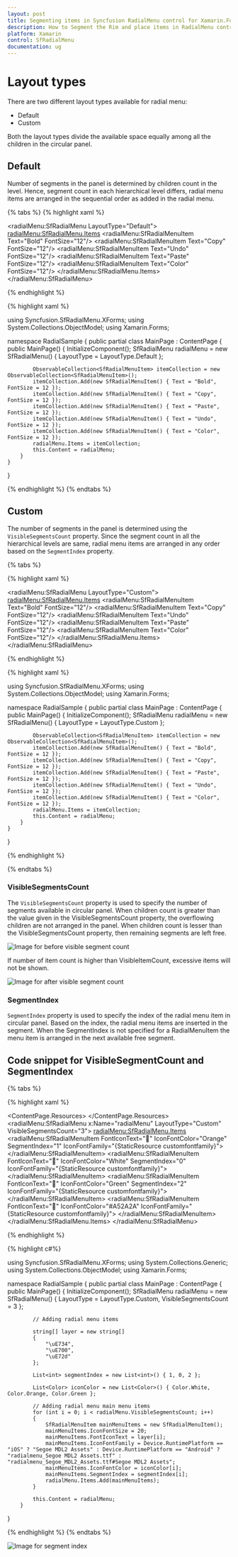 ```yaml
---
layout: post
title: Segmenting items in Syncfusion RadialMenu control for Xamarin.Forms
description: How to Segment the Rim and place items in RadialMenu control in Xamarin.Forms
platform: Xamarin
control: SfRadialMenu
documentation: ug
---
```


# Layout types

There are two different layout types available for radial menu:

* Default
* Custom

Both the layout types divide the available space equally among all the children in the circular panel.

## Default

Number of segments in the panel is determined by children count in the level. Hence, segment count in each hierarchical level differs, radial menu items are arranged in the sequential order as added in the radial menu.

{% tabs %}
{% highlight xaml %}

<?xml version="1.0" encoding="utf-8" ?>
<ContentPage xmlns="http://xamarin.com/schemas/2014/forms"
             xmlns:x="http://schemas.microsoft.com/winfx/2009/xaml"
             xmlns:local="clr-namespace:RadialSample"
             xmlns:radialMenu="clr-namespace:Syncfusion.SfRadialMenu.XForms;assembly=Syncfusion.SfRadialMenu.XForms"
             x:Class="RadialSample.MainPage">
    <radialMenu:SfRadialMenu LayoutType="Default">
        <radialMenu:SfRadialMenu.Items>
            <radialMenu:SfRadialMenuItem Text="Bold" FontSize="12"/>
            <radialMenu:SfRadialMenuItem Text="Copy" FontSize="12"/>
            <radialMenu:SfRadialMenuItem Text="Undo" FontSize="12"/>
            <radialMenu:SfRadialMenuItem Text="Paste" FontSize="12"/>
            <radialMenu:SfRadialMenuItem Text="Color" FontSize="12"/>
        </radialMenu:SfRadialMenu.Items>
    </radialMenu:SfRadialMenu>
</ContentPage>

{% endhighlight %}

{% highlight xaml %}

using Syncfusion.SfRadialMenu.XForms;
using System.Collections.ObjectModel;
using Xamarin.Forms;

namespace RadialSample
{
    public partial class MainPage : ContentPage
    {
        public MainPage()
        {
            InitializeComponent();
            SfRadialMenu radialMenu = new SfRadialMenu()
            {
                LayoutType = LayoutType.Default
            };

            ObservableCollection<SfRadialMenuItem> itemCollection = new ObservableCollection<SfRadialMenuItem>();
            itemCollection.Add(new SfRadialMenuItem() { Text = "Bold", FontSize = 12 });
            itemCollection.Add(new SfRadialMenuItem() { Text = "Copy", FontSize = 12 });
            itemCollection.Add(new SfRadialMenuItem() { Text = "Paste", FontSize = 12 });
            itemCollection.Add(new SfRadialMenuItem() { Text = "Undo", FontSize = 12 });
            itemCollection.Add(new SfRadialMenuItem() { Text = "Color", FontSize = 12 });
            radialMenu.Items = itemCollection;
            this.Content = radialMenu;
        }
    }
}

{% endhighlight %}
{% endtabs %}

## Custom

The number of segments in the panel is determined using the `VisibleSegmentsCount` property. Since the segment count in all the hierarchical levels are same, radial menu items are arranged in any order based on the `SegmentIndex` property.

{% tabs %}

{% highlight xaml %}

<?xml version="1.0" encoding="utf-8" ?>
<ContentPage xmlns="http://xamarin.com/schemas/2014/forms"
             xmlns:x="http://schemas.microsoft.com/winfx/2009/xaml"
             xmlns:local="clr-namespace:RadialSample"
             xmlns:radialMenu="clr-namespace:Syncfusion.SfRadialMenu.XForms;assembly=Syncfusion.SfRadialMenu.XForms"
             x:Class="RadialSample.MainPage">
    <radialMenu:SfRadialMenu LayoutType="Custom">
        <radialMenu:SfRadialMenu.Items>
            <radialMenu:SfRadialMenuItem Text="Bold" FontSize="12"/>
            <radialMenu:SfRadialMenuItem Text="Copy" FontSize="12"/>
            <radialMenu:SfRadialMenuItem Text="Undo" FontSize="12"/>
            <radialMenu:SfRadialMenuItem Text="Paste" FontSize="12"/>
            <radialMenu:SfRadialMenuItem Text="Color" FontSize="12"/>
        </radialMenu:SfRadialMenu.Items>
    </radialMenu:SfRadialMenu>
</ContentPage>

{% endhighlight %}

{% highlight xaml %}

using Syncfusion.SfRadialMenu.XForms;
using System.Collections.ObjectModel;
using Xamarin.Forms;

namespace RadialSample
{
    public partial class MainPage : ContentPage
    {
        public MainPage()
        {
            InitializeComponent();
            SfRadialMenu radialMenu = new SfRadialMenu()
            {
                LayoutType = LayoutType.Custom
            };

            ObservableCollection<SfRadialMenuItem> itemCollection = new ObservableCollection<SfRadialMenuItem>();
            itemCollection.Add(new SfRadialMenuItem() { Text = "Bold", FontSize = 12 });
            itemCollection.Add(new SfRadialMenuItem() { Text = "Copy", FontSize = 12 });
            itemCollection.Add(new SfRadialMenuItem() { Text = "Paste", FontSize = 12 });
            itemCollection.Add(new SfRadialMenuItem() { Text = "Undo", FontSize = 12 });
            itemCollection.Add(new SfRadialMenuItem() { Text = "Color", FontSize = 12 });
            radialMenu.Items = itemCollection;
            this.Content = radialMenu;
        }
    }
}

{% endhighlight %}

{% endtabs %}

### VisibleSegmentsCount

The `VisibleSegmentsCount` property is used to specify the number of segments available in circular panel. When children count is greater than the value given in the VisibleSegmentsCount property, the overflowing children are not arranged in the panel. When children count is lesser than the VisibleSegmentsCount property, then remaining segments are left free.

![Image for before visible segment count](images/beforeVisbleSegment.png)

If number of item count is higher than VisibleItemCount, excessive items will not be shown.

![Image for after visible segment count ](images/visibleSegmentCount.png)

### SegmentIndex

`SegmentIndex` property is used to specify the index of the radial menu item in circular panel. Based on the index, the radial menu items are inserted in the segment. When the SegmentIndex is not specified for a RadialMenuItem the menu item is arranged in the next available free segment.

## Code snippet for VisibleSegmentCount and SegmentIndex

{% tabs %}

{% highlight xaml %}

<?xml version="1.0" encoding="utf-8" ?>
<ContentPage xmlns="http://xamarin.com/schemas/2014/forms"
             xmlns:x="http://schemas.microsoft.com/winfx/2009/xaml"
             xmlns:local="clr-namespace:RadialSample"
             xmlns:radialMenu="clr-namespace:Syncfusion.SfRadialMenu.XForms;assembly=Syncfusion.SfRadialMenu.XForms"
             x:Class="RadialSample.MainPage">
    <ContentPage.Resources>
        <ResourceDictionary>
            <OnPlatform x:TypeArguments="x:String"
                        x:Key="customfontfamily" 
                        iOS="Segoe MDL2 Assets" 
                        Android="radialmenu_Segoe MDL2 Assets.ttf" 
                        UWP="radialmenu_Segoe_MDL2_Assets.ttf#Segoe MDL2 Assets"/>
        </ResourceDictionary>
    </ContentPage.Resources>
    <radialMenu:SfRadialMenu x:Name="radialMenu" LayoutType="Custom" VisibleSegmentsCount="3">
        <radialMenu:SfRadialMenu.Items>
            <radialMenu:SfRadialMenuItem 
                    FontIconText="&#xe734;" 
                    IconFontColor="Orange"
                    SegmentIndex="1"
                    IconFontFamily="{StaticResource customfontfamily}">
            </radialMenu:SfRadialMenuItem>
            <radialMenu:SfRadialMenuItem  
                    FontIconText="&#xe700;" 
                    IconFontColor="White"
                    SegmentIndex="0"
                    IconFontFamily="{StaticResource customfontfamily}">
            </radialMenu:SfRadialMenuItem>
            <radialMenu:SfRadialMenuItem 
                        FontIconText="&#xe72d;" 
                        IconFontColor="Green"
                        SegmentIndex="2"
                        IconFontFamily="{StaticResource customfontfamily}">
            </radialMenu:SfRadialMenuItem>
            <radialMenu:SfRadialMenuItem  
                    FontIconText="&#xe735;"
                    IconFontColor="#A52A2A"
                    IconFontFamily="{StaticResource customfontfamily}">
            </radialMenu:SfRadialMenuItem>
        </radialMenu:SfRadialMenu.Items>
    </radialMenu:SfRadialMenu>
</ContentPage>

{% endhighlight %}

{% highlight c#%}

using Syncfusion.SfRadialMenu.XForms;
using System.Collections.Generic;
using System.Collections.ObjectModel;
using Xamarin.Forms;

namespace RadialSample
{
    public partial class MainPage : ContentPage
    {
        public MainPage()
        {
            InitializeComponent();
            SfRadialMenu radialMenu = new SfRadialMenu()
            {
                LayoutType = LayoutType.Custom,
                VisibleSegmentsCount = 3
            };

            // Adding radial menu items

            string[] layer = new string[]
            {
                "\uE734",
                "\uE700",
                "\uE72d"
            };

            List<int> segmentIndex = new List<int>() { 1, 0, 2 };

            List<Color> iconColor = new List<Color>() { Color.White, Color.Orange, Color.Green };

            // Adding radial menu main menu items
            for (int i = 0; i < radialMenu.VisibleSegmentsCount; i++)
            {
                SfRadialMenuItem mainMenuItems = new SfRadialMenuItem();
                mainMenuItems.IconFontSize = 20;
                mainMenuItems.FontIconText = layer[i];
                mainMenuItems.IconFontFamily = Device.RuntimePlatform == "iOS" ? "Segoe MDL2 Assets" : Device.RuntimePlatform == "Android" ? "radialmenu_Segoe MDL2 Assets.ttf" : "radialmenu_Segoe_MDL2_Assets.ttf#Segoe MDL2 Assets";
                mainMenuItems.IconFontColor = iconColor[i];
                mainMenuItems.SegmentIndex = segmentIndex[i];
                radialMenu.Items.Add(mainMenuItems);
            }

            this.Content = radialMenu;
        }
}
			
{% endhighlight %}
{% endtabs %}

![Image for segment index](images/radialMenuSegmentIndex.png)




